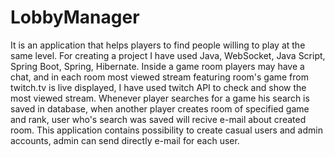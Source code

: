 # LobbyManager
It is an application that helps players to find people willing to play at the same level. For creating a project I have used Java, WebSocket, Java Script, Spring Boot, Spring, Hibernate.
Inside a game room players may have a chat, and in each room most viewed stream featuring room's game from twitch.tv is live displayed, I have used twitch API to check and show the most viewed stream.
Whenever player searches for a game his search is saved in database, when another player creates room of specified game and rank, user who's search  was saved will recive e-mail about created room.
This application contains possibility to create casual users and admin accounts, admin can send directly e-mail for each user.
